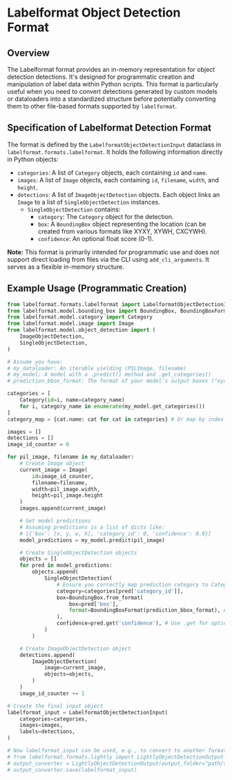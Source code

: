 # Labelformat Object Detection Format

## Overview
The Labelformat format provides an in-memory representation for object detection detections. It's designed for programmatic creation and manipulation of label data within Python scripts. This format is particularly useful when you need to convert detections generated by custom models or dataloaders into a standardized structure before potentially converting them to other file-based formats supported by `labelformat`.

## Specification of Labelformat Detection Format
The format is defined by the `LabelformatObjectDetectionInput` dataclass in `labelformat.formats.labelformat`. It holds the following information directly in Python objects:

- `categories`: A list of `Category` objects, each containing `id` and `name`.
- `images`: A list of `Image` objects, each containing `id`, `filename`, `width`, and `height`.
- `detections`: A list of `ImageObjectDetection` objects. Each object links an `Image` to a list of `SingleObjectDetection` instances.
  - `SingleObjectDetection` contains:
    - `category`: The `Category` object for the detection.
    - `box`: A `BoundingBox` object representing the location (can be created from various formats like XYXY, XYWH, CXCYWH).
    - `confidence`: An optional float score (0-1).

**Note:** This format is primarily intended for programmatic use and does not support direct loading from files via the CLI using `add_cli_arguments`. It serves as a flexible in-memory structure.

## Example Usage (Programmatic Creation)
```python
from labelformat.formats.labelformat import LabelformatObjectDetectionInput
from labelformat.model.bounding_box import BoundingBox, BoundingBoxFormat
from labelformat.model.category import Category
from labelformat.model.image import Image
from labelformat.model.object_detection import (
    ImageObjectDetection,
    SingleObjectDetection,
)

# Assume you have:
# my_dataloader: An iterable yielding (PILImage, filename)
# my_model: A model with a .predict() method and .get_categories()
# prediction_bbox_format: The format of your model's output boxes ("xyxy", "xywh", etc.)

categories = [
    Category(id=i, name=category_name)
    for i, category_name in enumerate(my_model.get_categories())
]
category_map = {cat.name: cat for cat in categories} # Or map by index if model outputs index

images = []
detections = []
image_id_counter = 0

for pil_image, filename in my_dataloader:
    # Create Image object
    current_image = Image(
        id=image_id_counter,
        filename=filename,
        width=pil_image.width,
        height=pil_image.height
    )
    images.append(current_image)

    # Get model predictions
    # Assuming predictions is a list of dicts like:
    # [{'box': [x, y, w, h], 'category_id': 0, 'confidence': 0.9}]
    model_predictions = my_model.predict(pil_image)

    # Create SingleObjectDetection objects
    objects = []
    for pred in model_predictions:
        objects.append(
            SingleObjectDetection(
                # Ensure you correctly map prediction category to Category object
                category=categories[pred['category_id']],
                box=BoundingBox.from_format(
                    box=pred['box'],
                    format=BoundingBoxFormat(prediction_bbox_format), # Use BoundingBoxFormat enum
                ),
                confidence=pred.get('confidence'), # Use .get for optional confidence
            )
        )

    # Create ImageObjectDetection object
    detections.append(
        ImageObjectDetection(
            image=current_image,
            objects=objects,
        )
    )
    image_id_counter += 1

# Create the final input object
labelformat_input = LabelformatObjectDetectionInput(
    categories=categories,
    images=images,
    labels=detections,
)

# Now labelformat_input can be used, e.g., to convert to another format:
# from labelformat.formats.lightly import LightlyObjectDetectionOutput
# output_converter = LightlyObjectDetectionOutput(output_folder="path/to/lightly_output")
# output_converter.save(labelformat_input)

```
